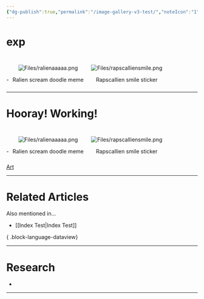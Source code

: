 ```yaml
---
{"dg-publish":true,"permalink":"/image-gallery-v3-test/","noteIcon":"1","created":"2025-05-08T10:03:06.897-04:00"}
---
```



# exp

<div><span>-</span><a href="obsidian://open?vault=DigitalGarden&amp;file=Art%2FRalien%20scream%20doodle%20meme.md"><div style="display: inline-block; margin: 10px; text-align: center;"><p><span><span alt="Files/ralienaaaaa.png" src="Files/ralienaaaaa.png" class="internal-embed media-embed image-embed is-loaded"><img alt="Files/ralienaaaaa.png" src="http://localhost/_capacitor_file_/storage/emulated/0/RalienSync/EnvelopePublish/DigitalGarden/Files/ralienaaaaa.png"></span></span></p><div style="text-align: center;">Ralien scream doodle meme</div></div></a><a href="obsidian://open?vault=DigitalGarden&amp;file=Art%2FRapscallien%20smile%20sticker.md"><div style="display: inline-block; margin: 10px; text-align: center;"><p><span><span alt="Files/rapscalliensmile.png" src="Files/rapscalliensmile.png" class="internal-embed media-embed image-embed is-loaded"><img alt="Files/rapscalliensmile.png" src="http://localhost/_capacitor_file_/storage/emulated/0/RalienSync/EnvelopePublish/DigitalGarden/Files/rapscalliensmile.png"></span></span></p><div style="text-align: center;">Rapscallien smile sticker</div></div></a></div>









---

# Hooray! Working!

<div><span>-</span><a href="Art/Ralien scream doodle meme.md"><div style="display: inline-block; margin: 10px; text-align: center;"><p><span><span alt="Files/ralienaaaaa.png" src="Files/ralienaaaaa.png" class="internal-embed media-embed image-embed is-loaded"><img alt="Files/ralienaaaaa.png" src="http://localhost/_capacitor_file_/storage/emulated/0/RalienSync/EnvelopePublish/DigitalGarden/Files/ralienaaaaa.png"></span></span></p><div style="text-align: center;">Ralien scream doodle meme</div></div></a><a href="Art/Rapscallien smile sticker.md"><div style="display: inline-block; margin: 10px; text-align: center;"><p><span><span alt="Files/rapscalliensmile.png" src="Files/rapscalliensmile.png" class="internal-embed media-embed image-embed is-loaded"><img alt="Files/rapscalliensmile.png" src="http://localhost/_capacitor_file_/storage/emulated/0/RalienSync/EnvelopePublish/DigitalGarden/Files/rapscalliensmile.png"></span></span></p><div style="text-align: center;">Rapscallien smile sticker</div></div></a></div>



























[Art](Art/Art.md)





---
# Related Articles
Also mentioned in...
- [[Index Test\|Index Test]]

{ .block-language-dataview}


---
# Research 
* 

---




